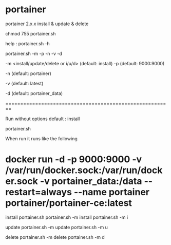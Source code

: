 # portainer
portainer 2.x.x install &amp; update &amp; delete

chmod 755 portainer.sh

help : portainer.sh -h

portainer.sh -m -p -n -v -d

-m <install/update/delete or i/u/d> (default: install)
-p <Host Port:Guest Port> (default: 9000:9000)

-n <container name> (default: portainer)

-v <portainer-ce tags> (default: latest)

-d <data path> (default: portainer_data)
  
========================================================

Run without options
default : install

portainer.sh

When run it runs like the following

docker run -d -p 9000:9000 -v /var/run/docker.sock:/var/run/docker.sock -v portainer_data:/data --restart=always --name portainer portainer/portainer-ce:latest
========================================================

install
portainer.sh
portainer.sh -m install
portainer.sh -m i

update
portainer.sh -m update
portainer.sh -m u

delete
portainer.sh -m delete
portainer.sh -m d
